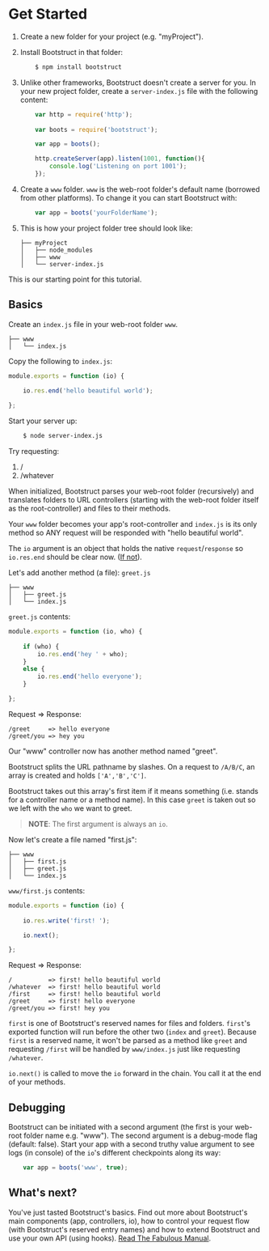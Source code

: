 Get Started
===========

1. Create a new folder for your project (e.g. "myProject").

2. Install Bootstruct in that folder: 
	```sh
		$ npm install bootstruct
	```

3. Unlike other frameworks, Bootstruct doesn't create a server for you.	In your new project folder, create a `server-index.js` file with the following content: 
	```js
		var http = require('http');
		
		var boots = require('bootstruct');

		var app = boots();

		http.createServer(app).listen(1001, function(){
			console.log('Listening on port 1001');
		});
	```

4. Create a `www` folder. `www` is the web-root folder's default name (borrowed from other platforms). To change it you can start Bootstruct with:
	```js
		var app = boots('yourFolderName');
	```

5. This is how your project folder tree should look like:
	```
	├── myProject
	│   ├── node_modules
	│   ├── www
	│   └── server-index.js
	```
	
This is our starting point for this tutorial.




Basics
------
Create an `index.js` file in your web-root folder `www`.
```
├── www
│   └── index.js
```

Copy the following to `index.js`:
```js
module.exports = function (io) {
	
	io.res.end('hello beautiful world');

};
```

Start your server up:
```sh
	$ node server-index.js
```

Try requesting:
1. /
2. /whatever


When initialized, Bootstruct parses your web-root folder (recursively) and translates folders to URL controllers (starting with the web-root folder itself as the root-controller) and files to their methods.

Your `www` folder becomes your app's root-controller and `index.js` is its only method so ANY request will be responded with "hello beautiful world".

The `io` argument is an object that holds the native `request`/`response` so `io.res.end` should be clear now. ([If not](https://github.com/taitulism/Bootstruct/blob/master/Docs/README.md)).

Let's add another method (a file): `greet.js`
```
├── www
│   ├── greet.js
│   └── index.js
```

`greet.js` contents:
```js
module.exports = function (io, who) {
	
	if (who) {
		io.res.end('hey ' + who);
	}
	else {
		io.res.end('hello everyone');
	}

};
```

Request => Response:
```
/greet     => hello everyone
/greet/you => hey you
```

Our "www" controller now has another method named "greet".

Bootstruct splits the URL pathname by slashes. On a request to `/A/B/C`, an array is created and holds `['A','B','C']`.

Bootstruct takes out this array's first item if it means something (i.e. stands for a controller name or a method name). In this case `greet` is taken out so we left with the `who` we want to greet.

>**NOTE**: The first argument is always an `io`.

Now let's create a file named "first.js":
```
├── www
│   ├── first.js
│   ├── greet.js
│   └── index.js
```

`www/first.js` contents:
```js
module.exports = function (io) {
	
	io.res.write('first! ');

	io.next();

};
```

Request => Response:
```
/          => first! hello beautiful world
/whatever  => first! hello beautiful world
/first     => first! hello beautiful world
/greet     => first! hello everyone
/greet/you => first! hey you
```

`first` is one of Bootstruct's reserved names for files and folders. `first`'s exported function will run before the other two (`index` and `greet`). Because `first` is a reserved name, it won't be parsed as a method like `greet` and requesting `/first` will be handled by `www/index.js` just like requesting `/whatever`.

`io.next()` is called to move the `io` forward in the chain. You call it at the end of your methods.




Debugging
---------
Bootstruct can be initiated with a second argument (the first is your web-root folder name e.g. "www"). The second argument is a debug-mode flag (default: false). Start your app with a second truthy value argument to see logs (in console) of the `io`'s different checkpoints along its way:
```js
	var app = boots('www', true);
```


What's next?
------------
You've just tasted Bootstruct's basics. Find out more about Bootstruct's main components (app, controllers, io), how to control your request flow (with Bootstruct's reserved entry names) and how to extend Bootstruct and use your own API (using hooks). [Read The Fabulous Manual](https://github.com/taitulism/Bootstruct/blob/master/Docs/README.md).
